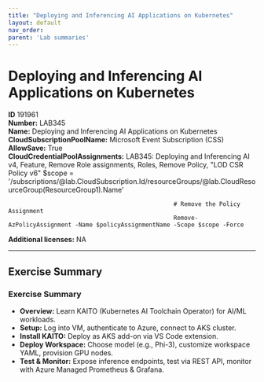 ```yaml
---
title: "Deploying and Inferencing AI Applications on Kubernetes"
layout: default
nav_order:
parent: 'Lab summaries'
---
```


# Deploying and Inferencing AI Applications on Kubernetes

**ID** 191961  
**Number:** LAB345  
**Name:** Deploying and Inferencing AI Applications on Kubernetes
**CloudSubscriptionPoolName:** Microsoft Event Subscription (CSS)  
**AllowSave:** True  
**CloudCredentialPoolAssignments:** LAB345: Deploying and Inferencing AI v4, Feature, Remove Role assignments, Roles, Remove Policy, "LOD CSR Policy v6"
                                                   $scope = '/subscriptions/@lab.CloudSubscription.Id/resourceGroups/@lab.CloudResourceGroup(ResourceGroup1).Name'
                                                   
                                                   # Remove the Policy Assignment
                                                   Remove-AzPolicyAssignment -Name $policyAssignmentName -Scope $scope -Force  
**Additional licenses:** NA  

---

## Exercise Summary
### Exercise Summary
- **Overview:** Learn KAITO (Kubernetes AI Toolchain Operator) for AI/ML workloads.
- **Setup:** Log into VM, authenticate to Azure, connect to AKS cluster.
- **Install KAITO:** Deploy as AKS add-on via VS Code extension.
- **Deploy Workspace:** Choose model (e.g., Phi-3), customize workspace YAML, provision GPU nodes.
- **Test & Monitor:** Expose inference endpoints, test via REST API, monitor with Azure Managed Prometheus & Grafana.

